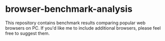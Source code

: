 # browser-benchmark-analysis
This repository contains benchmark results comparing popular web browsers on PC. If you'd like me to include additional browsers, please feel free to suggest them.
